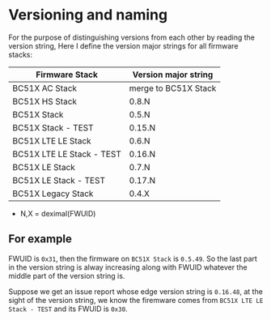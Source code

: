  # Versioning and naming

For the purpose of distinguishing versions from each other by reading the version string,
Here I define the version  major strings for all firmware stacks:

 | Firmware Stack | Version major string |
 |---------------|-----------------|
 |BC51X AC Stack| merge to BC51X Stack|
 |BC51X HS Stack| 0.8.N |
 |BC51X Stack| 0.5.N |
 |BC51X Stack - TEST | 0.15.N |
 |BC51X LTE LE Stack | 0.6.N |
 |BC51X LTE LE Stack - TEST | 0.16.N |
 |BC51X LE Stack | 0.7.N |
 |BC51X LE Stack - TEST | 0.17.N |
 |BC51X Legacy Stack | 0.4.X |
 
 * N,X = deximal(FWUID)
 
 ## For example
 FWUID is `0x31`, then the firmware on `BC51X Stack` is `0.5.49`. So the last part in the version string is alway increasing along with FWUID whatever the middle part of the version string is. 
 
 Suppose we get an issue report whose edge version string is `0.16.48`, at the sight of the version string, we know the firemware comes from `BC51X LTE LE Stack - TEST` and its FWUID is `0x30`.
 
